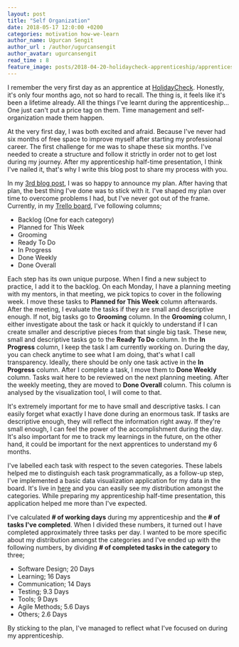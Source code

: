 ```yaml
---
layout: post
title: "Self Organization"
date: 2018-05-17 12:0:00 +0200
categories: motivation how-we-learn
author_name: Ugurcan Sengit
author_url : /author/ugurcansengit
author_avatar: ugurcansengit
read_time : 8
feature_image: posts/2018-04-20-holidaycheck-apprenticeship/apprenticeship.png
---
```


I remember the very first day as an apprentice at [HolidayCheck](https://twitter.com/holidaychecklab). Honestly, it's only four months ago, not so hard to recall. The thing is, it feels like it's been a lifetime already. All the things I've learnt during the apprenticeship... One just can't put a price tag on them. Time management and self-organization made them happen.

At the very first day, I was both excited and afraid. Because I've never had six months of free space to improve myself after starting my professional career. The first challenge for me was to shape these six months. I've needed to create a structure and follow it strictly in order not to get lost during my journey. After my apprenticeship half-time presentation, I think I've nailed it, that's why I write this blog post to share my process with you.

In my [3rd blog post](https://www.sengitu.com/posts/no-estimates/), I was so happy to announce my plan. After having that plan, the best thing I've done was to stick with it. I've shaped my plan over time to overcome problems I had, but I've never got out of the frame. Currently, in my [Trello board](https://trello.com/b/KlLdup7o/ugurcan-sengit-apprenticeship-board), I've following columns;

* Backlog (One for each category)
* Planned for This Week
* Grooming
* Ready To Do
* In Progress
* Done Weekly
* Done Overall

Each step has its own unique purpose. When I find a new subject to practice, I add it to the backlog. On each Monday, I have a planning meeting with my mentors, in that meeting, we pick topics to cover in the following week. I move these tasks to **Planned for This Week** column afterwards. After the meeting, I evaluate the tasks if they are small and descriptive enough. If not, big tasks go to **Grooming** column. In the **Grooming** column, I either investigate about the task or hack it quickly to understand if I can create smaller and descriptive pieces from that single big task. These new, small and descriptive tasks go to the **Ready To Do** column. In the **In Progress** column, I keep the task I am currently working on. During the day, you can check anytime to see what I am doing, that's what I call transparency. Ideally, there should be only one task active in the **In Progress** column. After I complete a task, I move them to **Done Weekly** column. Tasks wait here to be reviewed on the next planning meeting. After the weekly meeting, they are moved to **Done Overall** column. This column is analysed by the visualization tool, I will come to that.

It's extremely important for me to have small and descriptive tasks. I can easily forget what exactly I have done during an enormous task. If tasks are descriptive enough, they will reflect the information right away. If they're small enough, I can feel the power of the accomplishment during the day. It's also important for me to track my learnings in the future, on the other hand, it could be important for the next apprentices to understand my 6 months.

I've labelled each task with respect to the seven categories. These labels helped me to distinguish each task programmatically, as a follow-up step, I've implemented a basic data visualization application for my data in the board. It's live in [here](https://gracious-booth-c323f1.netlify.com/) and you can easily see my distribution amongst the categories. While preparing my apprenticeship half-time presentation, this application helped me more than I've expected.

I've calculated **# of working days** during my apprenticeship and the **# of tasks I've completed**. When I divided these numbers, it turned out I have completed approximately three tasks per day. I wanted to be more specific about my distribution amongst the categories and I've ended up with the following numbers, by dividing **# of completed tasks in the category** to three;

* Software Design; 20 Days
* Learning; 16 Days
* Communication; 14 Days
* Testing; 9.3 Days
* Tools; 9 Days
* Agile Methods; 5.6 Days
* Others; 2.6 Days

By sticking to the plan, I've managed to reflect what I've focused on during my apprenticeship.